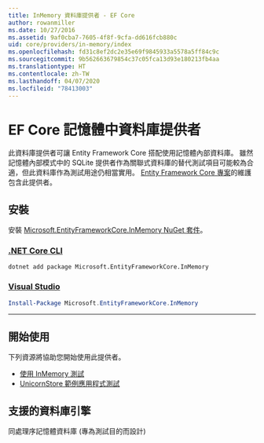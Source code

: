```yaml
---
title: InMemory 資料庫提供者 - EF Core
author: rowanmiller
ms.date: 10/27/2016
ms.assetid: 9af0cba7-7605-4f8f-9cfa-dd616fcb880c
uid: core/providers/in-memory/index
ms.openlocfilehash: fd31c8ef2dc2e35e69f9845933a5578a5ff84c9c
ms.sourcegitcommit: 9b562663679854c37c05fca13d93e180213fb4aa
ms.translationtype: HT
ms.contentlocale: zh-TW
ms.lasthandoff: 04/07/2020
ms.locfileid: "78413003"
---
```

# <a name="ef-core-in-memory-database-provider"></a>EF Core 記憶體中資料庫提供者

此資料庫提供者可讓 Entity Framework Core 搭配使用記憶體內部資料庫。 雖然記憶體內部模式中的 SQLite 提供者作為關聯式資料庫的替代測試項目可能較為合適，但此資料庫作為測試用途仍相當實用。 [Entity Framework Core 專案](https://github.com/aspnet/EntityFrameworkCore)的維護包含此提供者。

## <a name="install"></a>安裝

安裝 [Microsoft.EntityFrameworkCore.InMemory NuGet 套件](https://www.nuget.org/packages/Microsoft.EntityFrameworkCore.InMemory/)。

### <a name="net-core-cli"></a>[.NET Core CLI](#tab/dotnet-core-cli)

```dotnetcli
dotnet add package Microsoft.EntityFrameworkCore.InMemory
```

### <a name="visual-studio"></a>[Visual Studio](#tab/vs)

``` powershell
Install-Package Microsoft.EntityFrameworkCore.InMemory
```

***

## <a name="get-started"></a>開始使用

下列資源將協助您開始使用此提供者。

* [使用 InMemory 測試](../../miscellaneous/testing/in-memory.md)
* [UnicornStore 範例應用程式測試](https://github.com/rowanmiller/UnicornStore/blob/master/UnicornStore/src/UnicornStore.Tests/Controllers/ShippingControllerTests.cs)

## <a name="supported-database-engines"></a>支援的資料庫引擎

同處理序記憶體資料庫 (專為測試目的而設計)
